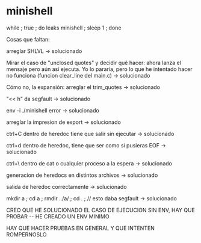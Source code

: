 # minishell

while ; true ; do leaks minishell ; sleep 1 ; done

Cosas que faltan:

arreglar SHLVL -> solucionado

Mirar el caso de "unclosed quotes" y decidir qué hacer: ahora lanza el mensaje pero aún así ejecuta. Yo lo pararía, pero lo que he intentado hacer no funciona (funcion clear_line del main.c) -> solucionado

Cómo no, la expansión: arreglar el trim_quotes -> solucionado

"<< h" da segfault -> solucionado

env -i ./minishell error -> solucionado

arreglar la impresion de export -> solucionado

ctrl+C dentro de heredoc tiene que salir sin ejecutar -> solucionado

ctrl+d dentro de heredoc, tiene que ser como si pusieras EOF -> solucionado

ctrl+\ dentro de cat o cualquier proceso a la espera -> solucionado

generacion de heredocs en distintos archivos -> solucionado

salida de heredoc correctamente -> solucionado

mkdir a ; cd a ; rmdir ../a/ ; cd . ; // esto daba segfault -> solucionado

CREO QUE HE SOLUCIONADO EL CASO DE EJECUCION SIN ENV, HAY QUE PROBAR -- HE CREADO UN ENV MINIMO

HAY QUE HACER PRUEBAS EN GENERAL Y QUE INTENTEN ROMPERNOSLO